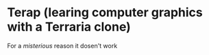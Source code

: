 # Terap (learing computer graphics with a Terraria clone)
For a _misterious_ reason it dosen't work
